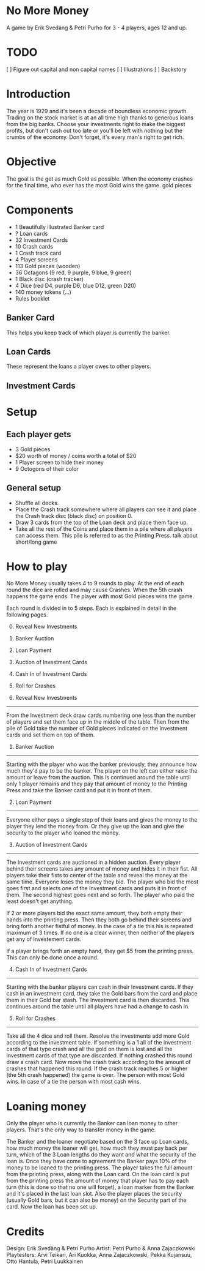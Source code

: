 No More Money
=============

A game by Erik Svedäng & Petri Purho for 3 - 4 players, ages 12 and up.

TODO
====
[ ] Figure out capital and non capital names
[ ] Illustrations
[ ] Backstory

Introduction
============

The year is 1929 and it's been a decade of boundless economic growth. 
Trading on the stock market is at an all time high thanks to generous loans from the big banks.
Choose your investments right to make the biggest profits, but don't cash out too late or you'll be left with nothing but the crumbs of the economy.
Don't forget, it's every man's right to get rich.

Objective
=========

The goal is the get as much Gold as possible. When the economy crashes for the final time, who ever has the most Gold wins the game.
gold pieces


Components
==========

* 1 Beautifully illustrated Banker card
* ? Loan cards
* 32 Investment Cards
* 10 Crash cards
* 1 Crash track card
* 4 Player screens
* 113 Gold pieces (wooden)
* 36 Octagons (9 red, 9 purple, 9 blue, 9 green)
* 1 Black disc (crash tracker)
* 4 Dice (red D4, purple D6, blue D12, green D20) 
* 140 money tokens (...)
* Rules booklet 

Banker Card
-----------

This helps you keep track of which player is currently the banker.

Loan Cards
----------

These represent the loans a player owes to other players.

Investment Cards
----------------



Setup
=====

Each player gets
----------------

* 3 Gold pieces
* $20 worth of money / coins worth a total of $20
* 1 Player screen to hide their money
* 9 Octogons of their color

General setup
-------------

* Shuffle all decks. 
* Place the Crash track somewhere where all players can see it and place the Crash track disc (black disc) on position 0.
* Draw 3 cards from the top of the Loan deck and place them face up. 
* Take all the rest of the Coins and place them in a pile where all players can access them. This pile is referred to as the Printing Press.
talk about short/long game

How to play
===========

No More Money usually takes 4 to 9 rounds to play. At the end of each round the dice are rolled and may cause Crashes. When the 5th crash happens the game ends. The player with most Gold pieces wins the game.

Each round is divided in to 5 steps. Each is explained in detail in the following pages.

0. Reveal New Investments
1. Banker Auction
2. Loan Payment
3. Auction of Investment Cards
4. Cash In of Investment Cards
5. Roll for Crashes

0. Reveal New Investments
-------------------------

From the Investment deck draw cards numbering one less than the number of players and set them face up in the middle of the table. Then from the pile of Gold take the number of Gold pieces indicated on the Investment cards and set them on top of them.


1. Banker Auction
-----------------

Starting with the player who was the banker previously, they announce how much they'd pay to be the banker. The player on the left can either raise the amount or leave from the auction. This is continued around the table until only 1 player remains and they pay that amount of money to the Printing Press and take the Banker card and put it in front of them.

2. Loan Payment
---------------

Everyone either pays a single step of their loans and gives the money to the player they lend the money from. Or they give up the loan and give the security to the player who loaned the money.

3. Auction of Investment Cards
------------------------------

The Investment cards are auctioned in a hidden auction. Every player behind their screens takes any amount of money and hides it in their fist. All players take their fists to center of the table and reveal the money at the same time. Everyone loses the money they bid. The player who bid the most goes first and selects one of the Investment cards and puts it in front of them. The second highest goes next and so forth. The player who paid the least doesn't get anything.

If 2 or more players bid the exact same amount, they both empty their hands into the printing press. Then they both go behind their screens and bring forth another fistful of money. In the case of a tie this his is repeated maximum of 3 times. If no one is a clear winner, then neither of the players get any of Investement cards.

If a player brings forth an empty hand, they get $5 from the printing press. This can only be done once a round. 

4. Cash In of Investment Cards
------------------------------

Starting with the banker players can cash in their Investment cards. If they cash in an investment card, they take the Gold bars from the card and place them in their Gold bar stash. The Investment card is then discarded. This continues around the table until all players have had a change to cash in.

5. Roll for Crashes
-------------------

Take all the 4 dice and roll them. Resolve the investments add more Gold according to the investment table. If something is a 1 all of the investment cards of that type crash and all the gold on them is lost and all the Investment cards of that type are discarded. 
If nothing crashed this round draw a crash card. Now move the crash track according to the amount of crashes that happened this round.
If the crash track reaches 5 or higher (the 5th crash happened) the game is over. The person with most Gold wins. In case of a tie the person with most cash wins.

Loaning money
=============

Only the player who is currently the Banker can loan money to other players. That's the only way to transfer money in the game.

The Banker and the loaner negotiate based on the 3 face up Loan cards, how much money the loaner will get, how much they must pay back per turn, which of the 3 Loan lengths do they want and what the security of the loan is. Once they have come to agreement the Banker pays 10% of the money to be loaned to the printing press. The player takes the full amount from the printing press, along with the Loan card. On the loan card is put from the printing press the amount of money that player has to pay each turn (this is done so that no one will forget), a loan marker from the Banker and it's placed in the last loan slot. Also the player places the security (usually Gold bars, but it can also be money) on the Security part of the card. Now the loan has been set up.


Credits 
=======

Design: Erik Svedäng & Petri Purho
Artist: Petri Purho & Anna Zajaczkowski
Playtesters: Arvi Teikari, Ari Kuokka, Anna Zajaczkowski, Pekka Kujansuu, Otto Hantula, Petri Luukkainen
